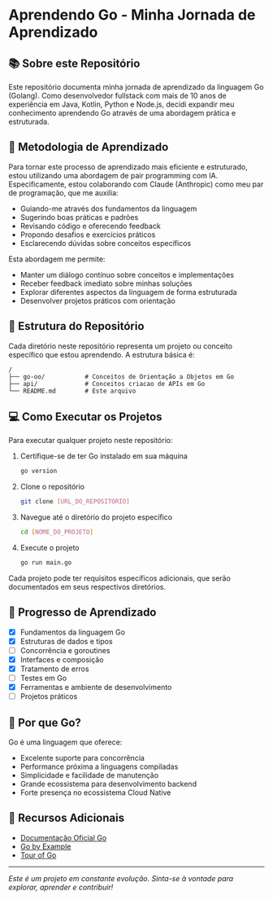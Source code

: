 # Aprendendo Go - Minha Jornada de Aprendizado

## 📚 Sobre este Repositório

Este repositório documenta minha jornada de aprendizado da linguagem Go (Golang). Como desenvolvedor fullstack com mais de 10 anos de experiência em Java, Kotlin, Python e Node.js, decidi expandir meu conhecimento aprendendo Go através de uma abordagem prática e estruturada.

## 🤝 Metodologia de Aprendizado

Para tornar este processo de aprendizado mais eficiente e estruturado, estou utilizando uma abordagem de pair programming com IA. Especificamente, estou colaborando com Claude (Anthropic) como meu par de programação, que me auxilia:

- Guiando-me através dos fundamentos da linguagem
- Sugerindo boas práticas e padrões
- Revisando código e oferecendo feedback
- Propondo desafios e exercícios práticos
- Esclarecendo dúvidas sobre conceitos específicos

Esta abordagem me permite:
- Manter um diálogo contínuo sobre conceitos e implementações
- Receber feedback imediato sobre minhas soluções
- Explorar diferentes aspectos da linguagem de forma estruturada
- Desenvolver projetos práticos com orientação

## 🚀 Estrutura do Repositório

Cada diretório neste repositório representa um projeto ou conceito específico que estou aprendendo. A estrutura básica é:

```
/
├── go-oo/           # Conceitos de Orientação a Objetos em Go
├── api/             # Conceitos criacao de APIs em Go
└── README.md        # Este arquivo
```

## 💻 Como Executar os Projetos

Para executar qualquer projeto neste repositório:

1. Certifique-se de ter Go instalado em sua máquina
   ```bash
   go version
   ```

2. Clone o repositório
   ```bash
   git clone [URL_DO_REPOSITORIO]
   ```

3. Navegue até o diretório do projeto específico
   ```bash
   cd [NOME_DO_PROJETO]
   ```

4. Execute o projeto
   ```bash
   go run main.go
   ```

Cada projeto pode ter requisitos específicos adicionais, que serão documentados em seus respectivos diretórios.

## 📝 Progresso de Aprendizado

- [X] Fundamentos da linguagem Go
- [X] Estruturas de dados e tipos
- [ ] Concorrência e goroutines
- [X] Interfaces e composição
- [X] Tratamento de erros
- [ ] Testes em Go
- [X] Ferramentas e ambiente de desenvolvimento
- [ ] Projetos práticos

## 🤔 Por que Go?

Go é uma linguagem que oferece:
- Excelente suporte para concorrência
- Performance próxima a linguagens compiladas
- Simplicidade e facilidade de manutenção
- Grande ecossistema para desenvolvimento backend
- Forte presença no ecossistema Cloud Native

## 📖 Recursos Adicionais

- [Documentação Oficial Go](https://golang.org/doc/)
- [Go by Example](https://gobyexample.com/)
- [Tour of Go](https://tour.golang.org/)

---
*Este é um projeto em constante evolução. Sinta-se à vontade para explorar, aprender e contribuir!*